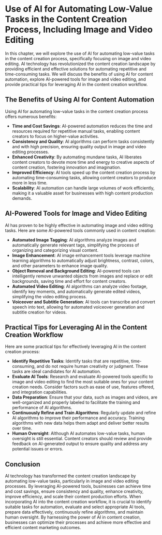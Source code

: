 # Use of AI for Automating Low-Value Tasks in the Content Creation Process, Including Image and Video Editing

In this chapter, we will explore the use of AI for automating low-value tasks in the content creation process, specifically focusing on image and video editing. AI technology has revolutionized the content creation landscape by providing efficient and effective solutions for automating repetitive and time-consuming tasks. We will discuss the benefits of using AI for content automation, explore AI-powered tools for image and video editing, and provide practical tips for leveraging AI in the content creation workflow.

## The Benefits of Using AI for Content Automation

Using AI for automating low-value tasks in the content creation process offers numerous benefits:

- **Time and Cost Savings**: AI-powered automation reduces the time and resources required for repetitive manual tasks, enabling content creators to focus on higher-value activities.
- **Consistency and Quality**: AI algorithms can perform tasks consistently and with high precision, ensuring quality output in image and video editing processes.
- **Enhanced Creativity**: By automating mundane tasks, AI liberates content creators to devote more time and energy to creative aspects of content creation, fostering innovation and imagination.
- **Improved Efficiency**: AI tools speed up the content creation process by automating time-consuming tasks, allowing content creators to produce more in less time.
- **Scalability**: AI automation can handle large volumes of work efficiently, making it a valuable asset for businesses with high content production demands.

## AI-Powered Tools for Image and Video Editing

AI has proven to be highly effective in automating image and video editing tasks. Here are some AI-powered tools commonly used in content creation:

- **Automated Image Tagging**: AI algorithms analyze images and automatically generate relevant tags, simplifying the process of organizing and categorizing visual content.
- **Image Enhancement**: AI image enhancement tools leverage machine learning algorithms to automatically adjust brightness, contrast, colors, and other parameters to enhance image quality.
- **Object Removal and Background Editing**: AI-powered tools can intelligently remove unwanted objects from images and replace or edit backgrounds, saving time and effort for content creators.
- **Automated Video Editing**: AI algorithms can analyze video footage, identify key moments, and automatically generate edited videos, simplifying the video editing process.
- **Voiceover and Subtitle Generation**: AI tools can transcribe and convert speech into text, allowing for automated voiceover generation and subtitle creation for videos.

## Practical Tips for Leveraging AI in the Content Creation Workflow

Here are some practical tips for effectively leveraging AI in the content creation process:

- **Identify Repetitive Tasks**: Identify tasks that are repetitive, time-consuming, and do not require human creativity or judgment. These tasks are ideal candidates for AI automation.
- **Evaluate AI Tools**: Research and evaluate AI-powered tools specific to image and video editing to find the most suitable ones for your content creation needs. Consider factors such as ease of use, features offered, and integration capabilities.
- **Data Preparation**: Ensure that your data, such as images and videos, are well-organized and properly labeled to facilitate the training and performance of AI algorithms.
- **Continuously Refine and Train Algorithms**: Regularly update and refine AI algorithms to improve their performance and accuracy. Training algorithms with new data helps them adapt and deliver better results over time.
- **Human Oversight**: Although AI automates low-value tasks, human oversight is still essential. Content creators should review and provide feedback on AI-generated output to ensure quality and address any potential issues or errors.

## Conclusion

AI technology has transformed the content creation landscape by automating low-value tasks, particularly in image and video editing processes. By leveraging AI-powered tools, businesses can achieve time and cost savings, ensure consistency and quality, enhance creativity, improve efficiency, and scale their content production efforts. When incorporating AI into the content creation workflow, it is crucial to identify suitable tasks for automation, evaluate and select appropriate AI tools, prepare data effectively, continuously refine algorithms, and maintain human oversight. By harnessing the power of AI in content creation, businesses can optimize their processes and achieve more effective and efficient content marketing outcomes.

